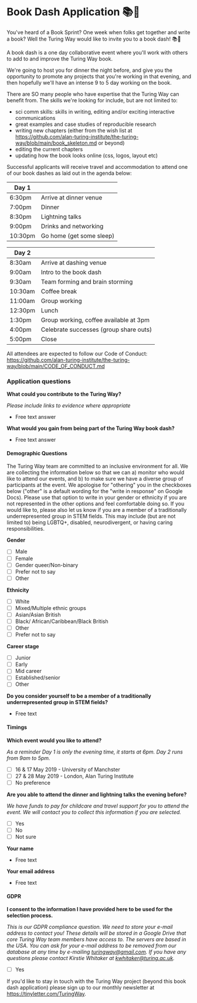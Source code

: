 # Book Dash Application :books::dash:

You've heard of a Book Sprint?
One week when folks get together and write a book?
Well the Turing Way would like to invite you to a book dash! :books::dash:

A book dash is a one day collaborative event where you'll work with others to add to and improve the Turing Way book.

We're going to host you for dinner the night before, and give you the opportunity to promote any projects that you're working in that evening, and then hopefully we'll have an intense 9 to 5 day working on the book.

There are SO many people who have expertise that the Turing Way can benefit from.
The skills we're looking for include, but are not limited to:

* sci comm skills: skills in writing, editing and/or exciting interactive communications
* great examples and case studies of reproducible research
* writing new chapters (either from the wish list at https://github.com/alan-turing-institute/the-turing-way/blob/main/book_skeleton.md or beyond)
* editing the current chapters
* updating how the book looks online (css, logos, layout etc)

Successful applicants will receive travel and accommodation to attend one of our book dashes as laid out in the agenda below:

| Day 1	|     |
| ----- | --- |
| 6:30pm | Arrive at dinner venue |
| 7:00pm | Dinner |
| 8:30pm | Lightning talks |
| 9:00pm | Drinks and networking |
| 10:30pm | Go home (get some sleep) |

| Day 2	|     |
| ----- | --- |
| 8:30am | Arrive at dashing venue |
| 9:00am | Intro to the book dash |
| 9:30am | Team forming and brain storming |
| 10:30am | Coffee break |
| 11:00am | Group working |
| 12:30pm | Lunch |
| 1:30pm | Group working, coffee available at 3pm |
| 4:00pm | Celebrate successes (group share outs) |
| 5:00pm | Close |

All attendees are expected to follow our Code of Conduct: https://github.com/alan-turing-institute/the-turing-way/blob/main/CODE_OF_CONDUCT.md

### Application questions

**What could you contribute to the Turing Way?**

*Please include links to evidence where appropriate*

* Free text answer

**What would you gain from being part of the Turing Way book dash?**

* Free text answer

#### Demographic Questions

The Turing Way team are committed to an inclusive environment for all.
We are collecting the information below so that we can a) monitor who would like to attend our events, and b) to make sure we have a diverse group of participants at the event.
We apologise for "othering" you in the checkboxes below ("other" is a default wording for the "write in response" on Google Docs).
Please use that option to write in your gender or ethnicity if you are not represented in the other options and feel comfortable doing so.
If you would like to, please also let us know if you are a member of a traditionally underrepresented group in STEM fields.
This may include (but are not limited to) being LGBTQ+, disabled, neurodivergent, or having caring responsibilities.

**Gender**

- [ ] Male
- [ ] Female
- [ ] Gender queer/Non-binary
- [ ] Prefer not to say
- [ ] Other

**Ethnicity**

- [ ] White
- [ ] Mixed/Multiple ethnic groups
- [ ] Asian/Asian British
- [ ] Black/ African/Caribbean/Black British
- [ ] Other
- [ ] Prefer not to say

**Career stage**

- [ ] Junior
- [ ] Early
- [ ] Mid career
- [ ] Established/senior
- [ ] Other

**Do you consider yourself to be a member of a traditionally underrepresented group in STEM fields?**

* Free text

#### Timings

**Which event would you like to attend?**

*As a reminder Day 1 is only the evening time, it starts at 6pm.*
*Day 2 runs from 9am to 5pm.*

- [ ] 16 & 17 May 2019 - University of Manchster
- [ ] 27 & 28 May 2019 - London, Alan Turing Institute
- [ ] No preference

**Are you able to attend the dinner and lightning talks the evening before?**

*We have funds to pay for childcare and travel support for you to attend the event.*
*We will contact you to collect this information if you are selected.*

- [ ] Yes
- [ ] No
- [ ] Not sure

**Your name**
* Free text

**Your email address**
* Free text

#### GDPR

**I consent to the information I have provided here to be used for the selection process.**

*This is our GDPR compliance question.*
*We need to store your e-mail address to contact you!*
*These details will be stored in a Google Drive that core Turing Way team members have access to.*
*The servers are based in the USA.*
*You can ask for your e-mail address to be removed from our database at any time by e-mailing turingway@gmail.com.*
*If you have any questions please contact Kirstie Whitaker at kwhitaker@turing.ac.uk.*

- [ ] Yes

If you'd like to stay in touch with the Turing Way project (beyond this book dash application) please sign up to our monthly newsletter at https://tinyletter.com/TuringWay.
